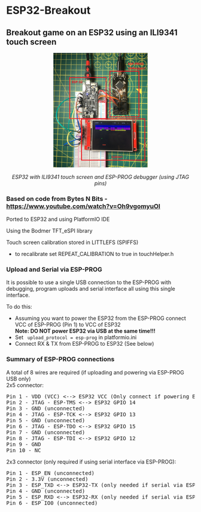 # ESP32-Breakout
## Breakout game on an ESP32 using an ILI9341 touch screen

<p align="center">
<img src="/images/ESP32-Breakout.jpg" width="50%">
</p>  
<p align="center"> 
<em>ESP32 with ILI9341 touch screen and ESP-PROG debugger (using JTAG pins)</em>
</p>

### Based on code from Bytes N Bits - https://www.youtube.com/watch?v=Oh9vgomyuOI

Ported to ESP32 and using PlatformIO IDE

Using the Bodmer TFT_eSPI library

Touch screen calibration stored in LITTLEFS (SPIFFS)
- to recalibrate set REPEAT_CALIBRATION to true in touchHelper.h

### Upload and Serial via ESP-PROG
It is possible to use a single USB connection to the ESP-PROG with debugging, program uploads and serial interface all using this single interface.

To do this:
- Assuming you want to power the ESP32 from the ESP-PROG connect VCC of ESP-PROG (Pin 1) to VCC of ESP32 <br/> **Note: DO NOT power ESP32 via USB at the same time!!!**
- Set <code> upload_protocol = esp-prog</code> in platformio.ini
- Connect RX & TX from ESP-PROG to ESP32 (See below)

### Summary of ESP-PROG connections
A total of 8 wires are required (if uploading and powering via ESP-PROG USB only)
<br>
2x5 connector:
<pre>
Pin 1 - VDD (VCC) <--> ESP32 VCC (Only connect if powering ESP32)
Pin 2 - JTAG - ESP-TMS <--> ESP32 GPIO 14
Pin 3 - GND (unconnected)
Pin 4 - JTAG - ESP-TCK <--> ESP32 GPIO 13
Pin 5 - GND (unconnected)
Pin 6 - JTAG - ESP-TDO <--> ESP32 GPIO 15
Pin 7 - GND (unconnected)
Pin 8 - JTAG - ESP-TDI <--> ESP32 GPIO 12
Pin 9 - GND
Pin 10 - NC
</pre>
2x3 connector (only required if using serial interface via ESP-PROG):
<pre>
Pin 1 - ESP_EN (unconnected)
Pin 2 - 3.3V (unconnected)
Pin 3 - ESP_TXD <--> ESP32-TX (only needed if serial via ESP-PROG)
Pin 4 - GND (unconnected)
Pin 5 - ESP_RXD <--> ESP32-RX (only needed if serial via ESP-PROG)
Pin 6 - ESP_IO0 (unconnected)
</pre>

